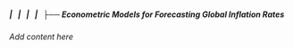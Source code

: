 ##### |   |   |   |   ├── Econometric Models for Forecasting Global Inflation Rates

*Add content here*